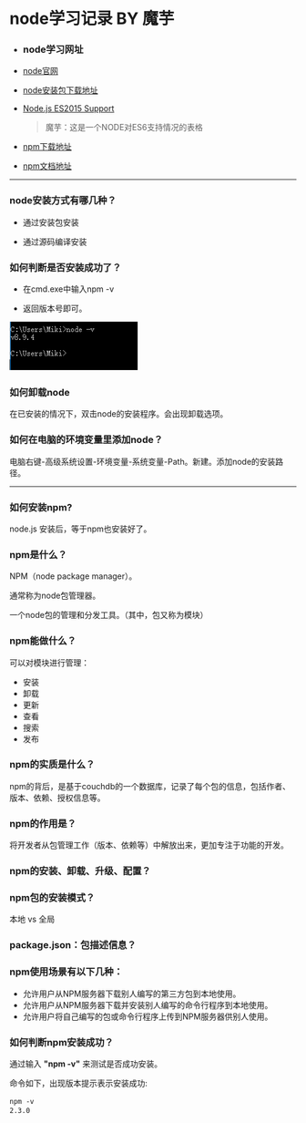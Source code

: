 # node学习记录 BY 魔芋

- ### node学习网址

- [node官网](https://nodejs.org)

- [node安装包下载地址](https://nodejs.org/en/)


- [Node.js ES2015 Support](http://node.green/#ES2015)

  > 魔芋：这是一个NODE对ES6支持情况的表格

- [npm下载地址](https://www.npmjs.com/)

- [npm文档地址](https://docs.npmjs.com/)














---

### node安装方式有哪几种？

- 通过安装包安装

- 通过源码编译安装



### 如何判断是否安装成功了？

- 在cmd.exe中输入npm -v

- 返回版本号即可。

![52667711611](assets/1526677116117.png)



### 如何卸载node

在已安装的情况下，双击node的安装程序。会出现卸载选项。



### 如何在电脑的环境变量里添加node？

电脑右键-高级系统设置-环境变量-系统变量-Path。新建。添加node的安装路径。



---



### 如何安装npm?

node.js 安装后，等于npm也安装好了。





### npm是什么？

NPM（node package manager）。

通常称为node包管理器。

一个node包的管理和分发工具。（其中，包又称为模块）



### npm能做什么？

可以对模块进行管理：

- 安装
- 卸载
- 更新
- 查看
- 搜索
- 发布



### npm的实质是什么？

npm的背后，是基于couchdb的一个数据库，记录了每个包的信息，包括作者、版本、依赖、授权信息等。

### npm的作用是？

将开发者从包管理工作（版本、依赖等）中解放出来，更加专注于功能的开发。

### npm的安装、卸载、升级、配置？

### npm包的安装模式？

本地 vs 全局

### package.json：包描述信息？

### npm使用场景有以下几种：

- 允许用户从NPM服务器下载别人编写的第三方包到本地使用。
- 允许用户从NPM服务器下载并安装别人编写的命令行程序到本地使用。
- 允许用户将自己编写的包或命令行程序上传到NPM服务器供别人使用。

### 如何判断npm安装成功？

通过输入 **"npm -v"** 来测试是否成功安装。

命令如下，出现版本提示表示安装成功:

```
npm -v
2.3.0
```





 












































